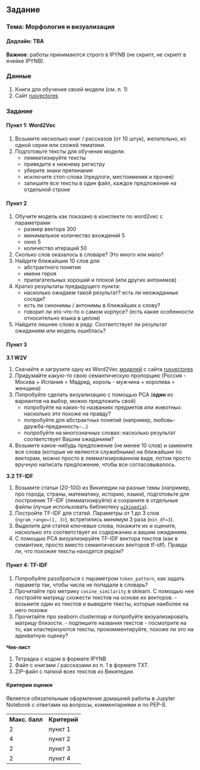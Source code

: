 ## Задание

### **Тема: Морфология и визуализация**

#### **Дедлайн**: TBA

**Важное**: работы принимаются строго в IPYNB (не скрипт, не скрипт в ячейке IPYNB).

### Данные
1. Книги для обучения своей модели (см. п. 1)
2. Сайт [rusvectores](http://vectors.nlpl.eu/)

### Задание
#### Пункт 1: Word2Vec
1. Возьмите несколько книг / рассказов (от 10 штук), желательно, из одной серии или схожей тематики. 
2. Подготовьте тексты для обучения модели:
    - лемматизируйте тексты
    - приведите к нижнему регистру
    - уберите знаки препинания
    - исключите стоп-слова (предлоги, местоимения и прочее)
    - запишите все тексты в один файл, каждое предложение на отдельной строке

#### Пункт 2
1. Обучите модель как показано в конспекте по word2vec с параметрами
      - размер вектора 300
      - минимальное количество вхождений 5
      - окно 5
      - количество итераций 50
2. Сколько слов оказалось в словаре? Это много или мало? 
3. Найдите ближайшие 10 слов для:
      - абстрактного понятия
      - имени героя
      - прилагательных хороший и плохой (или других антонимов)
4. Кратко результаты предыдущего пункта: 
      - насколько ожидаем такой результат? есть ли неожиданные соседи?
      - есть ли синонимы / антонимы в ближайших к слову?
      - говорит ли это что-то о самом корпусе? (есть какие особенности относительно языка в целом)
5. Найдите лишнее слово в ряду. Соответствует ли результат ожиданиям или модель ошиблась?

#### Пункт 3
**3.1 W2V**
1. Скачайте и загрузите одну из Word2Vec [моделей](http://vectors.nlpl.eu/repository/) с сайта [rusvectores](http://vectors.nlpl.eu/)
2. Придумайте какую-то свою семантическую пропорцию (Россия - Москва + Испания = Мадрид, король - мужчина + королева = женщина)
3. Попробуйте сделать визуализацию с помощью PCA (**один** из вариантов на выбор, можно предложить свой)
      - попробуйте на каких-то названиях предметов или животных: насколько это похоже на правду? 
      - попробуйте для абстрактных понятий (например, любовь-дружба-преданность-...)
      - попробуйте на многозначных словах: насколько результат соответствует Вашим ожиданиям?
4. Возьмите какое-нибудь предложение (не менее 10 слов) и замените все слова (которые не являются служебными) на ближайшие по векторам, можно просто в лемматизированном виде, потом просто вручную написать предложение, чтобы все согласовывалось.

**3.2 TF-IDF**
1. Возьмите статьи (20-100) из Википедии на разные темы (например, про города, страны, математику, историю, языки), подготовьте для построения TF-IDF (лемматизируйте) и сохраните в отдельные файлы (лучше использовать библиотеку [`wikipedia`](https://wikipedia.readthedocs.io/en/latest/)).
2. Постройте TF-IDF для статей. Параметры от 1 до 3 слов (`ngram_range=(1, 3)`), встретились минимум 3 раза (`min_df=3`).
3. Выделите для статей ключевые слова, покажите их и оцените, насколько это соответствует их содержанию и вашим ожиданиям.
4. С помощью PCA визуализируйте TF-IDF вектора текстов (как в семантике, просто вместо семантических векторов tf-idf). Правда ли, что похожие тексты находятся рядом?

#### Пункт 4: TF-IDF
1. Попробуйте разобраться с параметром `token_pattern`, как задать параметр так, чтобы числа не попадали в словарь?
2. Прочитайте про метрику `cosine_similarity` в sklearn. С помощью нее постройте матрицу схожести текстов на основе их векторов.
        - возьмите один из текстов и выведите тексты, которые наиболее на него похожи
3. Прочитайте про seaborn clustermap и попробуйте визуализировать матрицу близости.
        - подпишите названия текстов
        - посмотрите на то, как кластеризуются тексты, прокомментируйте, похоже ли это на адекватную оценку?

**Чек-лист**
1. Тетрадка с кодом в формате IPYNB
2. Файл с книгами / рассказами из п. 1 в формате TXT.
3. ZIP-файл с папкой всех текстов из Википедии.

#### Критерии оценки
Является обязательным оформление домашней работы в Jupyter Notebook с ответами на вопросы, комментариями и по PEP-8.
<table>
    <tr><th>Макс. балл</th><th>Критерий</th></tr>
    <tr><td>2</td><td>пункт 1</td></tr>    
    <tr><td>4</td><td>пункт 2</td></tr> 
    <tr><td>2</td><td>пункт 3</td></tr> 
    <tr><td>2</td><td>пункт 4</td></tr>  
</table>

